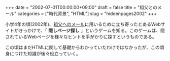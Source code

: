 +++
date = "2002-07-01T00:00:00+09:00"
draft = false
title = "祖父とのメール"
categories = ["時代背景", "HTML"]
slug = "hiddenpages2002"
+++

小学4年の頃(2002年)、[祖父へのメール](mail2002)に用いるために立ち寄ったとあるWebサイトがきっかけで、「 **隠しページ探し** 」というゲームを知る。このゲームは、隠されているWebページを様々なヒントを手がかりに探すというものである。

この頃はまだHTMLに関して基礎からわかっていたわけではなかったが、この頃身につけた知識が後々役立っていく。
